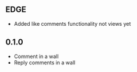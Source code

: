 EDGE
----
* Added like comments functionality not views yet

0.1.0
----
* Comment in a wall
* Reply comments in a wall